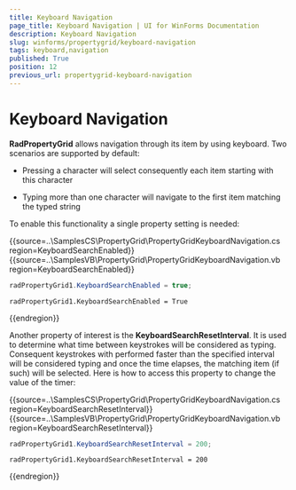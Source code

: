 ```yaml
---
title: Keyboard Navigation
page_title: Keyboard Navigation | UI for WinForms Documentation
description: Keyboard Navigation
slug: winforms/propertygrid/keyboard-navigation
tags: keyboard,navigation
published: True
position: 12
previous_url: propertygrid-keyboard-navigation
---
```


# Keyboard Navigation

__RadPropertyGrid__ allows navigation through its item by using keyboard. Two scenarios are supported by default:

* Pressing a character will select consequently each item starting with this character

* Typing more than one character will navigate to the first item matching the typed string

To enable this functionality a single property setting is needed:

{{source=..\SamplesCS\PropertyGrid\PropertyGridKeyboardNavigation.cs region=KeyboardSearchEnabled}} 
{{source=..\SamplesVB\PropertyGrid\PropertyGridKeyboardNavigation.vb region=KeyboardSearchEnabled}} 

````C#
radPropertyGrid1.KeyboardSearchEnabled = true;

````
````VB.NET
radPropertyGrid1.KeyboardSearchEnabled = True

````

{{endregion}}

Another property of interest is the __KeyboardSearchResetInterval__. It is used to determine what time between keystrokes will be considered as typing. Consequent keystrokes with performed faster than the specified interval will be considered typing and once the time elapses, the matching item (if such) will be selected. Here is how to access this property to change the value of the timer:

{{source=..\SamplesCS\PropertyGrid\PropertyGridKeyboardNavigation.cs region=KeyboardSearchResetInterval}} 
{{source=..\SamplesVB\PropertyGrid\PropertyGridKeyboardNavigation.vb region=KeyboardSearchResetInterval}} 

````C#
radPropertyGrid1.KeyboardSearchResetInterval = 200;

````
````VB.NET
radPropertyGrid1.KeyboardSearchResetInterval = 200

````

{{endregion}}